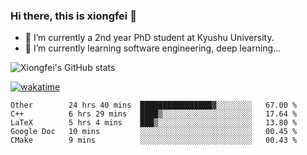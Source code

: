 ### Hi there, this is xiongfei 👋


- 🔭 I’m currently a 2nd year PhD student at Kyushu University.
- 🌱 I’m currently learning software engineering, deep learning...

<!--
**Toma62299781/Toma62299781** is a ✨ _special_ ✨ repository because its `README.md` (this file) appears on your GitHub profile.
Here are some ideas to get you started:
-->

![Xiongfei's GitHub stats](https://github-readme-stats.vercel.app/api?username=Toma62299781)


[![wakatime](https://wakatime.com/badge/user/9e8d5516-d162-43e7-9563-87295d455a71.svg)](https://wakatime.com/@9e8d5516-d162-43e7-9563-87295d455a71)

<!--START_SECTION:waka-->
```text
Other        24 hrs 40 mins  ████████████████▓░░░░░░░░   67.00 % 
C++          6 hrs 29 mins   ████▒░░░░░░░░░░░░░░░░░░░░   17.64 % 
LaTeX        5 hrs 4 mins    ███▒░░░░░░░░░░░░░░░░░░░░░   13.80 % 
Google Doc   10 mins         ░░░░░░░░░░░░░░░░░░░░░░░░░   00.45 % 
CMake        9 mins          ░░░░░░░░░░░░░░░░░░░░░░░░░   00.43 % 
```
<!--END_SECTION:waka-->

